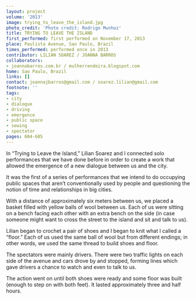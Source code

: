 ```yaml
---
layout: project
volume: '2013'
image: trying_to_leave_the_island.jpg
photo_credit: 'Photo credit: Rodrigo Munhoz'
title: TRYING TO LEAVE THE ISLAND
first_performed: first performed on November 17, 2013
place: Paulista Avenue, Sao Paulo, Brazil
times_performed: performed once in 2013
contributor: LILIAN SOAREZ / JOANNA BARROS
collaborators:
- joannabarros.com.br / mulherrendeira.blogspot.com
home: Sao Paulo, Brazil
links: []
contact: joannajbarros@gmail.com / soarez.lilian@gmail.com
footnote: ''
tags:
- city
- dialogue
- driving
- emergence
- public space
- sewing
- spectator
pages: 604-605
---
```


In “Trying to Leave the Island,” Lilian Soarez and I connected solo performances that we have done before in order to create a work that allowed the emergence of a new dialogue between us and the city.

It was the first of a series of performances that we intend to do occupying public spaces that aren’t conventionally used by people and questioning the notion of time and relationships in big cities.

With a distance of approximately six meters between us, we placed a basket filled with yellow balls of wool between us. Each of us were sitting on a bench facing each other with an extra bench on the side (in case someone might want to cross the street to the island and sit and talk to us).

Lilian began to crochet a pair of shoes and I began to knit what I called a “floor.” Each of us used the same ball of wool but from different endings; in other words, we used the same thread to build shoes and floor.

The spectators were mainly drivers. There were two traffic lights on each side of the avenue and cars drove by and stopped, forming lines which gave drivers a chance to watch and even to talk to us.

The action went on until both shoes were ready and some floor was built (enough to step on with both feet). It lasted approximately three and half hours.
